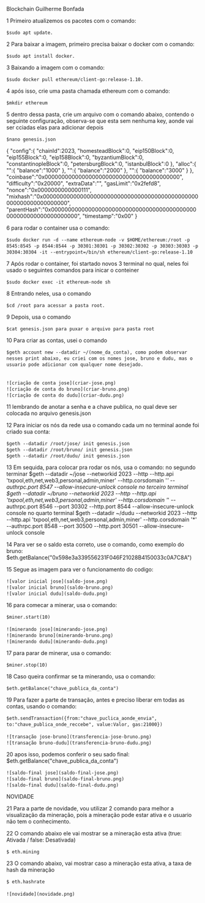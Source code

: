 Blockchain Guilherme Bonfada

1 Primeiro atualizemos os pacotes com o comando: 

	$sudo apt update.

2 Para baixar a imagem, primeiro precisa baixar o docker com o comando: 

	$sudo apt install docker.

3 Baixando a imagem com o comando: 

	$sudo docker pull ethereum/client-go:release-1.10.

4 após isso, crie uma pasta chamada ethereum com o comando: 
	
	$mkdir ethereum

5 dentro dessa pasta, crie um arquivo com o comando abaixo, contendo o seguinte configuração, observa-se que esta sem nenhuma key, aonde vai ser cciadas elas para adicionar depois

	$nano genesis.json

{
   "config":{
      "chainId":2023,
      "homesteadBlock":0,
      "eip150Block":0,
      "eip155Block":0,
      "eip158Block":0,
      "byzantiumBlock":0,
      "constantinopleBlock":0,
      "petersburgBlock":0,
      "istanbulBlock":0
   },
   "alloc":{
      "":{
         "balance":"1000"
      },
      "":{
         "balance":"2000"
      },
      "":{
         "balance":"3000"
      }
   },
   "coinbase":"0x0000000000000000000000000000000000000000",
   "difficulty":"0x20000",
   "extraData":"",
   "gasLimit":"0x2fefd8",
   "nonce":"0x0000000000000111",
   "mixhash":"0x0000000000000000000000000000000000000000000000000000000000000000",
   "parentHash":"0x0000000000000000000000000000000000000000000000000000000000000000",
   "timestamp":"0x00"
}

6 para rodar o container usa o comando: 

	$sudo docker run -d --name ethereum-node -v $HOME/ethereum:/root -p 8545:8545 -p 8544:8544 -p 30301:30301 -p 30302:30302 -p 30303:30303 -p 30304:30304 -it --entrypoint=/bin/sh ethereum/client-go:release-1.10

7 Após rodar o container, foi startado novos 3 terminal no qual, neles foi usado o seguintes comandos para inicar o conteiner  

	$sudo docker exec -it ethereum-node sh 

8 Entrando neles, usa o comando 
	
	$cd /root para acessar a pasta root.

9 Depois, usa o comando 
	
	$cat genesis.json para puxar o arquivo para pasta root

10 Para criar as contas, usei o comando 

	$geth account new --datadir ~/(nome_da_conta), como podem observar nesses print abaixo, eu criei com os nomes jose, bruno e dudu, mas o usuario pode adicionar com qualquer nome desejado.


	![criação de conta jose](criar-jose.png)
	![criação de conta do bruno](criar-bruno.png)
	![criação de conta do dudu](criar-dudu.png)

11 lembrando de anotar a senha e a chave publica, no qual deve ser colocada no arquivo genesis.json

12 Para iniciar os nós da rede usa o comando cada um no terminal aonde foi criado sua conta:

	$geth --datadir /root/jose/ init genesis.json
	$geth --datadir /root/bruno/ init genesis.json
	$geth --datadir /root/dudu/ init genesis.json
	
13 Em sequida, para colocar pra rodar os nós, usa o comando:
	no segundo terminar
	$geth --datadir ~/jose --networkid 2023 --http --http.api 'txpool,eth,net,web3,personal,admin,miner' --http.corsdomain '*' --authrpc.port 8547 --allow-insecure-unlock console
	no terceiro terminal
	$geth --datadir ~/bruno --networkid 2023 --http --http.api 'txpool,eth,net,web3,personal,admin,miner' --http.corsdomain '*' --authrpc.port 8546 --port 30302 --http.port 8544 --allow-insecure-unlock console
	no quarto terminal
	$geth --datadir ~/dudu --networkid 2023 --http --http.api 'txpool,eth,net,web3,personal,admin,miner' --http.corsdomain '*' --authrpc.port 8548 --port 30500 --http.port 30501 --allow-insecure-unlock console
	
14 Para ver se o saldo esta correto, use o comando, como exemplo do bruno:
	$eth.getBalance("0x598e3a339556231F046F21028B4150033c0A7C8A")
	
15 Segue as imagem para ver o funcionamento do codigo:

	![valor inicial jose](saldo-jose.png)
	![valor inicial bruno](saldo-bruno.png)
	![valor inicial dudu](saldo-dudu.png)

16 para comecar a minerar, usa o comando:

	$miner.start(10)

	![minerando jose](minerando-jose.png)
	![minerando bruno](minerando-bruno.png)
	![minerando dudu](minerando-dudu.png)
	
17 para parar de minerar, usa o comando:
	
	$miner.stop(10)

18 Caso queira confirmar se ta minerando, usa o comando:
	
	$eth.getBalance("chave_publica_da_conta")	 

19 Para fazer a parte de transação, antes e preciso liberar em todas as contas, usando o comando:

	$eth.sendTransaction({from:"chave_puclica_aonde_envia", to:"chave_publica_onde_reccebe", value:Valor, gas:21000})
	
	![transação jose-bruno](transferencia-jose-bruno.png)
	![transação bruno-dudu](transferencia-bruno-dudu.png)

20 apos isso, podemos conferir o seu sado final: 
	$eth.getBalance("chave_publica_da_conta")
	
	![saldo-final jose](saldo-final-jose.png)
	![saldo-final bruno](saldo-final-bruno.png)
	![saldo-final dudu](saldo-final-dudu.png)
	
	
NOVIDADE
	
21 Para a parte de novidade, vou utilizar 2 comando para melhor a visualização da mineração, pois a mineração pode estar ativa e o usuario não tem o conhecimento.

22 O comando abaixo ele vai mostrar se a mineração esta ativa (true: Ativada / false: Desativada)

	$ eth.mining
	
23 O comando abaixo, vai mostrar caso a mineração esta ativa, a taxa de hash da mineração

	$ eth.hashrate
	
	![novidade](novidade.png)
	 















